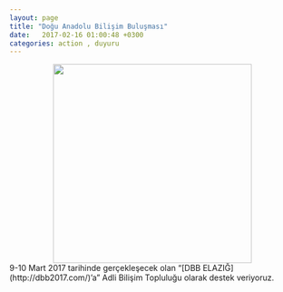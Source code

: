 ```yaml
---
layout: page
title: "Doğu Anadolu Bilişim Buluşması"
date:   2017-02-16 01:00:48 +0300
categories: action , duyuru
---
```

<div align="center"><img src="https://fuadlibilisim.github.io/abt/assets/img/dbb-elazig.jpg"  width="350"></div>
9-10 Mart 2017 tarihinde gerçekleşecek olan “[DBB ELAZIĞ](http://dbb2017.com/)’a” Adli Bilişim Topluluğu olarak destek veriyoruz.
